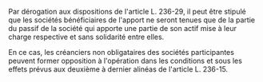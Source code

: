 Par dérogation aux dispositions de l'article L. 236-29, il peut être stipulé que les sociétés bénéficiaires de l'apport ne seront tenues que de la partie du passif de la société qui apporte une partie de son actif mise à leur charge respective et sans solidarité entre elles.

En ce cas, les créanciers non obligataires des sociétés participantes peuvent former opposition à l'opération dans les conditions et sous les effets prévus aux deuxième à dernier alinéas de l'article L. 236-15.
